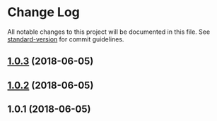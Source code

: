 # Change Log

All notable changes to this project will be documented in this file. See [standard-version](https://github.com/conventional-changelog/standard-version) for commit guidelines.

<a name="1.0.3"></a>
## [1.0.3](https://github.com/prepair/routie/compare/v1.0.2...v1.0.3) (2018-06-05)



<a name="1.0.2"></a>
## [1.0.2](https://github.com/prepair/routie/compare/v1.0.1...v1.0.2) (2018-06-05)



<a name="1.0.1"></a>
## 1.0.1 (2018-06-05)
